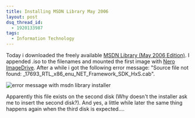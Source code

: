 ```yaml
---
title: Installing MSDN Library May 2006
layout: post
dsq_thread_id:
  - 1920133987
tags:
  - Information Technology
---
```

Today i downloaded the freely available [MSDN Library (May 2006 Edition)](http://www.microsoft.com/downloads/details.aspx?FamilyId=373930CB-A3D7-4EA5-B421-DD6818DC7C41&displaylang=en). I appended .iso to the filenames and mounted the first image with [Nero ImageDrive](http://ww2.nero.com/nero6/eng/Nero_ImageDrive_prev.html). After a while i got the following error message: "Source file not found: _17693_RTL_x86_enu_NET_Framework_SDK_HxS.cab".

![error message with msdn library installer](http://www.timvw.be/wp-content/images/msdn-library-2006-05-error.jpg)

Apparently this file exists on the second disk (Why doesn't the installer ask me to insert the second disk?). And yes, a little while later the same thing happens again when the third disk is expected....
